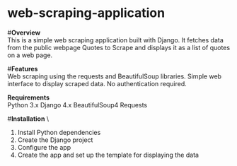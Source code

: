 # web-scraping-application
#**Overview**  \
This is a simple web scraping application built with Django. It fetches data from the public webpage Quotes to Scrape and displays it as a list of quotes on a web page.

#**Features**  \
Web scraping using the requests and BeautifulSoup libraries.
Simple web interface to display scraped data.
No authentication required.

**Requirements**  \
Python 3.x
Django 4.x
BeautifulSoup4
Requests

#**Installation**  \
1. Install Python dependencies
2. Create the Django project
3. Configure the app
4. Create the app and set up the template for displaying the data
